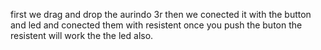 first we drag and drop the aurindo 3r then we conected it with the button and led and conected them with resistent once you push the buton the resistent will work the the led also.
